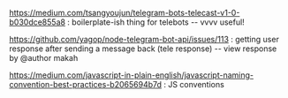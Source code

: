 https://medium.com/tsangyoujun/telegram-bots-telecast-v1-0-b030dce855a8 : boilerplate-ish thing for telebots -- vvvv useful!

https://github.com/yagop/node-telegram-bot-api/issues/113 : getting user response after sending a message back (tele response) -- view response by @author makah

https://medium.com/javascript-in-plain-english/javascript-naming-convention-best-practices-b2065694b7d : JS conventions
